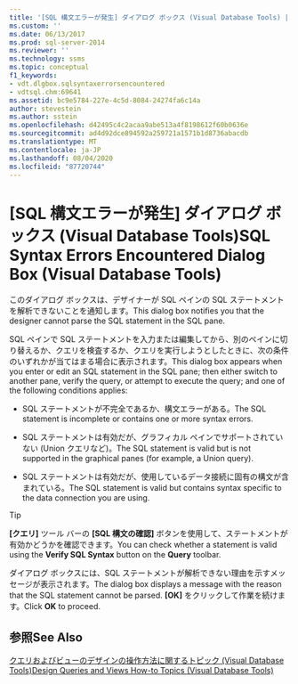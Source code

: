 ```yaml
---
title: '[SQL 構文エラーが発生] ダイアログ ボックス (Visual Database Tools) | Microsoft Docs'
ms.custom: ''
ms.date: 06/13/2017
ms.prod: sql-server-2014
ms.reviewer: ''
ms.technology: ssms
ms.topic: conceptual
f1_keywords:
- vdt.dlgbox.sqlsyntaxerrorsencountered
- vdtsql.chm:69641
ms.assetid: bc9e5784-227e-4c5d-8084-24274fa6c14a
author: stevestein
ms.author: sstein
ms.openlocfilehash: d42495c4c2acaa9abe513a4f8198612f60b0636e
ms.sourcegitcommit: ad4d92dce894592a259721a1571b1d8736abacdb
ms.translationtype: MT
ms.contentlocale: ja-JP
ms.lasthandoff: 08/04/2020
ms.locfileid: "87720744"
---
```

# <a name="sql-syntax-errors-encountered-dialog-box-visual-database-tools"></a><span data-ttu-id="b6226-102">[SQL 構文エラーが発生] ダイアログ ボックス (Visual Database Tools)</span><span class="sxs-lookup"><span data-stu-id="b6226-102">SQL Syntax Errors Encountered Dialog Box (Visual Database Tools)</span></span>
  <span data-ttu-id="b6226-103">このダイアログ ボックスは、デザイナーが SQL ペインの SQL ステートメントを解析できないことを通知します。</span><span class="sxs-lookup"><span data-stu-id="b6226-103">This dialog box notifies you that the designer cannot parse the SQL statement in the SQL pane.</span></span>  
  
 <span data-ttu-id="b6226-104">SQL ペインで SQL ステートメントを入力または編集してから、別のペインに切り替えるか、クエリを検査するか、クエリを実行しようとしたときに、次の条件のいずれかが当てはまる場合に表示されます。</span><span class="sxs-lookup"><span data-stu-id="b6226-104">This dialog box appears when you enter or edit an SQL statement in the SQL pane; then either switch to another pane, verify the query, or attempt to execute the query; and one of the following conditions applies:</span></span>  
  
-   <span data-ttu-id="b6226-105">SQL ステートメントが不完全であるか、構文エラーがある。</span><span class="sxs-lookup"><span data-stu-id="b6226-105">The SQL statement is incomplete or contains one or more syntax errors.</span></span>  
  
-   <span data-ttu-id="b6226-106">SQL ステートメントは有効だが、グラフィカル ペインでサポートされていない (Union クエリなど)。</span><span class="sxs-lookup"><span data-stu-id="b6226-106">The SQL statement is valid but is not supported in the graphical panes (for example, a Union query).</span></span>  
  
-   <span data-ttu-id="b6226-107">SQL ステートメントは有効だが、使用しているデータ接続に固有の構文が含まれている。</span><span class="sxs-lookup"><span data-stu-id="b6226-107">The SQL statement is valid but contains syntax specific to the data connection you are using.</span></span>  
  
> [!TIP]  
>  <span data-ttu-id="b6226-108">**[クエリ]** ツール バーの **[SQL 構文の確認]** ボタンを使用して、ステートメントが有効かどうかを確認できます。</span><span class="sxs-lookup"><span data-stu-id="b6226-108">You can check whether a statement is valid using the **Verify SQL Syntax** button on the **Query** toolbar.</span></span>  
  
 <span data-ttu-id="b6226-109">ダイアログ ボックスには、SQL ステートメントが解析できない理由を示すメッセージが表示されます。</span><span class="sxs-lookup"><span data-stu-id="b6226-109">The dialog box displays a message with the reason that the SQL statement cannot be parsed.</span></span> <span data-ttu-id="b6226-110">**[OK]** をクリックして作業を続けます。</span><span class="sxs-lookup"><span data-stu-id="b6226-110">Click **OK** to proceed.</span></span>  
  
## <a name="see-also"></a><span data-ttu-id="b6226-111">参照</span><span class="sxs-lookup"><span data-stu-id="b6226-111">See Also</span></span>  
 [<span data-ttu-id="b6226-112">クエリおよびビューのデザインの操作方法に関するトピック (Visual Database Tools)</span><span class="sxs-lookup"><span data-stu-id="b6226-112">Design Queries and Views How-to Topics &#40;Visual Database Tools&#41;</span></span>](visual-database-tools.md)  
  
  
